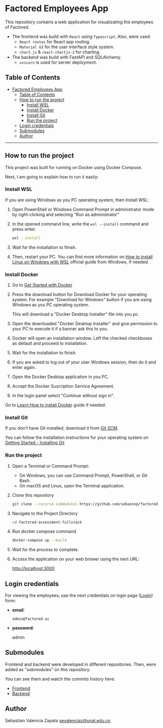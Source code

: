 # Factored Employees App

This repository contains a web application for visualizating the employees of Factored.

- The frontend was build with `React` using `Typescript`.
  Also, were used:
  - `React routes` for React app routing.
  - `Material UI` for the user interface style system.
  - `chart.js` & `react-chartjs-2` for charting.
- The backend was build with FastAPI and SQLAlchemy.
  - `uvicorn` is used for server deployment.

## Table of Contents

- [Factored Employees App](#factored-employees-app)
  - [Table of Contents](#table-of-contents)
  - [How to run the project](#how-to-run-the-project)
    - [Install WSL](#install-wsl)
    - [Install Docker](#install-docker)
    - [Install Git](#install-git)
    - [Run the project](#run-the-project)
  - [Login credentials](#login-credentials)
  - [Submodules](#submodules)
  - [Author](#author)

---

## How to run the project

This project was built for running on Docker using Docker Compose.

Next, I am going to explain how to run it easily:

### Install WSL

If you are using Windows as you PC operating system, then Install WSL:

1. Open PowerShell or Windows Command Prompt in administrator mode by right-clicking and selecting "Run as administrator"
2. In the opened command line, write the `wsl --install` command and press enter.

   ```bash
   wsl --install
   ```

3. Wait for the installation to finish.
4. Then, restart your PC.
You can find more information on [How to install Linux on Windows with WSL](https://learn.microsoft.com/en-us/windows/wsl/install) official guide from Windows, if needed.

### Install Docker

1. Go to [Get Started with Docker](https://www.docker.com/get-started/)
2. Press the download button for Download Docker for your operating system. For example "Download for Windows" button if you are using Windows as you PC operating system.

   This will download a "Docker Desktop Installer" file into you pc.

3. Open the downloaded "Docker Desktop Installer" and give permission to your PC to execute it if a banner ask this to you.
4. Docker will open an installation window. Left the checked checkboxes as default and proceed to installation.
5. Wait for the installation to finish.
6. If you are asked to log out of your user Windows session, then do it and enter again.
7. Open the Docker Desktop application in you PC.
8. Accept the Docker Suscription Service Agreement.
9. In the login panel select "Continue without sign in".

Go to [Learn How to install Docker](https://docs.docker.com/desktop/) guide if needed.

### Install Git

If you don't have Git installed, download it from [Git SCM](https://git-scm.com/download/).

You can follow the installation instructions for your operating system on [Getting Started - Installing Git](https://www.git-scm.com/book/en/v2/Getting-Started-Installing-Git)

### Run the project

1. Open a Terminal or Command Prompt:
   - On Windows, you can use Command Prompt, PowerShell, or Git Bash.
   - On macOS and Linux, open the Terminal application.
2. Clone this repository

   ```bash
   git clone --recurse-submodules https://github.com/sebasnop/factored-assessment.git
   ```

3. Navigate to the Project Directory

   ```bash
   cd factored-assessment-fullstack
   ```

4. Run docker compose command

   ```bash
   docker-compose up --build
   ```

5. Wait for the process to complete.
6. Access the application on your web brower using the next URL:

   [http://localhost:3000](http://localhost:3000)

## Login credentials

For viewing the employees, use the next credentials on login page ([Login](http://localhost:3000/login/)) form:

- **email**:
  
  `admin@factored.ai`

- **password**:
  
  admin

## Submodules

Frontend and backend were developed in different repositories. Then, were added as "submodules" on this repository.

You can see them and watch the commits history here:

- [Frontend](https://github.com/sebasnop/factored-frontend/)
- [Backend](https://github.com/sebasnop/factored-backend/)

## Author

Sebastian Valencia Zapata
[sevalenciaz@unal.edu.co](mailto:sevalenciaz@unal.edu.co)
